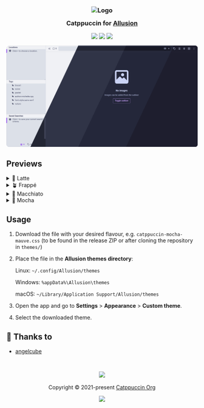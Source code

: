 <h3 align="center">
	<img src="https://raw.githubusercontent.com/catppuccin/catppuccin/main/assets/logos/exports/1544x1544_circle.png" width="100" alt="Logo"/><br/>
	<img src="https://raw.githubusercontent.com/catppuccin/catppuccin/main/assets/misc/transparent.png" height="30" width="0px"/>
	Catppuccin for <a href="https://github.com/allusion-app/Allusion">Allusion</a>
	<img src="https://raw.githubusercontent.com/catppuccin/catppuccin/main/assets/misc/transparent.png" height="30" width="0px"/>
</h3>

<p align="center">
	<a href="https://github.com/catppuccin/allusion/stargazers"><img src="https://img.shields.io/github/stars/catppuccin/allusion?colorA=363a4f&colorB=b7bdf8&style=for-the-badge"></a>
	<a href="https://github.com/catppuccin/allusion/issues"><img src="https://img.shields.io/github/issues/catppuccin/allusion?colorA=363a4f&colorB=f5a97f&style=for-the-badge"></a>
	<a href="https://github.com/catppuccin/allusion/contributors"><img src="https://img.shields.io/github/contributors/catppuccin/allusion?colorA=363a4f&colorB=a6da95&style=for-the-badge"></a>
</p>

<p align="center">
	<img src="./assets/res.webp"/>
</p>

## Previews

<details>
<summary>🌻 Latte</summary>
<img src="./assets/latte.webp"/>
</details>
<details>
<summary>🪴 Frappé</summary>
<img src="./assets/frappe.webp"/>
</details>
<details>
<summary>🌺 Macchiato</summary>
<img src="./assets/macchiato.webp"/>
</details>
<details>
<summary>🌿 Mocha</summary>
<img src="./assets/mocha.webp"/>
</details>

## Usage

1. Download the file with your desired flavour, e.g. `catppuccin-mocha-mauve.css` (to be found in the release ZIP or after cloning the repository in `themes/`)
2. Place the file in the **Allusion themes directory**:

   Linux: `~/.config/Allusion/themes`

   Windows: `%appData%\Allusion\themes`

   macOS: `~/Library/Application Support/Allusion/themes`
3. Open the app and go to **Settings** > **Appearance** > **Custom theme**.
4. Select the downloaded theme.

## 💝 Thanks to

- [angelcube](https://github.com/weightedangelcube)

&nbsp;

<p align="center">
	<img src="https://raw.githubusercontent.com/catppuccin/catppuccin/main/assets/footers/gray0_ctp_on_line.svg?sanitize=true" />
</p>

<p align="center">
	Copyright &copy; 2021-present <a href="https://github.com/catppuccin" target="_blank">Catppuccin Org</a>
</p>

<p align="center">
	<a href="https://github.com/catppuccin/catppuccin/blob/main/LICENSE"><img src="https://img.shields.io/static/v1.svg?style=for-the-badge&label=License&message=MIT&logoColor=d9e0ee&colorA=363a4f&colorB=b7bdf8"/></a>
</p>
